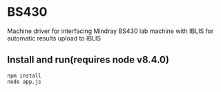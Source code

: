 # BS430
Machine driver for interfacing Mindray BS430 lab machine with IBLIS for automatic results upload to IBLIS
## Install and run(requires node v8.4.0)
 `npm install` \
 `node app.js`
